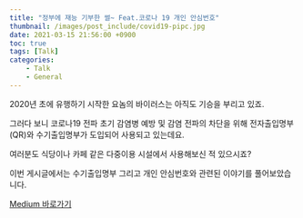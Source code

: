 ```yaml
---
title: "정부에 재능 기부한 썰~ Feat.코로나 19 개인 안심번호"
thumbnail: /images/post_include/covid19-pipc.jpg
date: 2021-03-15 21:56:00 +0900
toc: true
tags: [Talk]
categories:
    - Talk
    - General
---
```

2020년 초에 유행하기 시작한 요놈의 바이러스는 아직도 기승을 부리고 있죠.

그러다 보니 코로나19 전파 초기 감염병 예방 및 감염 전파의 차단을 위해 전자출입명부(QR)와 수기출입명부가 도입되어 사용되고 있는데요.

여러분도 식당이나 카페 같은 다중이용 시설에서 사용해보신 적 있으시죠?

이번 게시글에서는 수기출입명부 그리고 개인 안심번호와 관련된 이야기를 풀어보았습니다.

[Medium 바로가기](https://medium.com/codeforkorea/%EC%A0%95%EB%B6%80%EC%97%90-%EC%9E%AC%EB%8A%A5-%EA%B8%B0%EB%B6%80%ED%95%9C-%EC%8D%B0-feat-%EC%BD%94%EB%A1%9C%EB%82%9819-%EA%B0%9C%EC%9D%B8-%EC%95%88%EC%8B%AC%EB%B2%88%ED%98%B8-19bb17a84dd7)